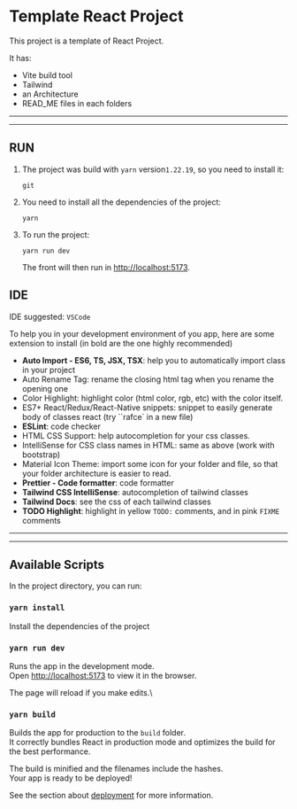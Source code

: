 # Template React Project

This project is a template of React Project.

It has:

- Vite build tool
- Tailwind
- an Architecture
- READ_ME files in each folders

---

---

## RUN

1. The project was build with `yarn` version`1.22.19`, so you need to install it:

   ```CMD
   git
   ```

2. You need to install all the dependencies of the project:

   ```CMD
   yarn
   ```

3. To run the project:

   ```CMD
   yarn run dev
   ```

   The front will then run in [http://localhost:5173](http://localhost:5173).

## IDE

IDE suggested: `VSCode`

To help you in your development environment of you app, here are some extension to install (in bold are the one highly recommended)

- **Auto Import - ES6, TS, JSX, TSX**: help you to automatically import class in your project
- Auto Rename Tag: rename the closing html tag when you rename the opening one
- Color Highlight: highlight color (html color, rgb, etc) with the color itself.
- ES7+ React/Redux/React-Native snippets: snippet to easily generate body of classes react (try ``rafce` in a new file)
- **ESLint**: code checker
- HTML CSS Support: help autocompletion for your css classes.
- IntelliSense for CSS class names in HTML: same as above (work with bootstrap)
- Material Icon Theme: import some icon for your folder and file, so that your folder architecture is easier to read.
- **Prettier - Code formatter**: code formatter
- **Tailwind CSS IntelliSense**: autocompletion of tailwind classes
- **Tailwind Docs**: see the css of each tailwind classes
- **TODO Highlight**: highlight in yellow `TODO:` comments, and in pink `FIXME` comments

---

---

## Available Scripts

In the project directory, you can run:

### `yarn install`

Install the dependencies of the project

### `yarn run dev`

Runs the app in the development mode.\
Open [http://localhost:5173](http://localhost:5173) to view it in the browser.

The page will reload if you make edits.\

### `yarn build`

Builds the app for production to the `build` folder.\
It correctly bundles React in production mode and optimizes the build for the best performance.

The build is minified and the filenames include the hashes.\
Your app is ready to be deployed!

See the section about [deployment](https://facebook.github.io/create-react-app/docs/deployment) for more information.
